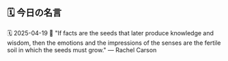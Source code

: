 ## 🗓️ 今日の名言

<!--START_SECTION:quote-->
🗓️ 2025-04-19
💬 "If facts are the seeds that later produce knowledge and wisdom, then the emotions and the impressions of the senses are the fertile soil in which the seeds must grow." — Rachel Carson
<!--END_SECTION:quote-->
